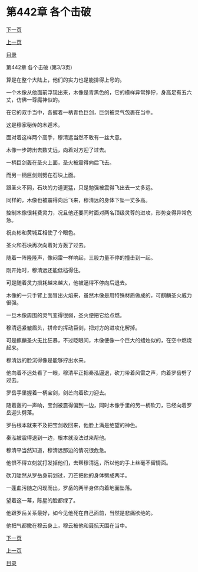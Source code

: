 <h1>第442章   各个击破</h1>
            <div><p><a href="./1326_%E7%AC%AC443%E7%AB%A0_%E8%8A%82%E5%A4%96%E7%94%9F%E6%9E%9D.md">下一页</a></p><p><a href="./1324_%E7%AC%AC442%E7%AB%A0_%E5%90%84%E4%B8%AA%E5%87%BB%E7%A0%B4.md">上一页</a></p><p><a href="../">目录</a></p></div>
            <div><p>第442章   各个击破 (第3/3页)</p><p>算是在整个大陆上，他们的实力也是能排得上号的。</p><p>一个木像从他面前浮现出来，木像是青黑色的，它的模样异常狰狞，身高足有五六丈，仿佛一尊魔神似的。</p><p>在它的双手当中，各握着一柄青色巨剑，巨剑被灵气包裹在当中。</p><p>这是穆家秘传的木遁术。</p><p>面对着这样两个高手，穆清远当然不敢有一丝大意。</p><p>木像一步跨出去数丈远，向着对方迎了过去。</p><p>一柄巨剑轰在圣火上面，圣火被震得向后飞去。</p><p>而另一柄巨剑则劈在石块上面。</p><p>跟圣火不同，石块的力道更猛，只是勉强被震得飞出去一丈多远。</p><p>同样的，木像也被震得向后飞来，穆清远的身体下坠一丈多高。</p><p>控制木像很耗费灵力，况且他还要同时面对两名顶级灵尊的进攻，形势变得异常危急。</p><p>祝炎彬和黄城互相使了个眼色。</p><p>圣火和石块再次向着对方轰了过去。</p><p>随着一阵隆隆声，像闷雷一样响起，三股力量不停的撞击到一起。</p><p>刚开始时，穆清远还能低档得住。</p><p>可是随着灵力损耗越来越大，他被逼得不停向后退去。</p><p>木像的一只手臂上面冒出火焰来，虽然木像是用特殊材质做成的，可麒麟圣火威力很强。</p><p>一旦木像周围的灵气变得很弱，圣火便把它给点燃。</p><p>穆清远紧皱眉头，拼命的挥动巨剑，把对方的进攻化解掉。</p><p>可是麒麟圣火无比狂暴，不过眨眼间，木像便像一个巨大的蜡烛似的，在空中燃烧起来。</p><p>穆清远的脸沉得像是能够拧出水来。</p><p>他向着不远处看了一眼，穆清平正把秦泓逼退，砍刀带着风雷之声，向着罗岳劈了过去。</p><p>罗岳手里握着一柄宝剑，剑芒向着砍刀迎去。</p><p>随着轰的一声响，宝剑被震得偏到一边，同时木像手里的另一柄砍刀，已经向着罗岳迎头劈落。</p><p>罗岳根本就来不及把宝剑收回来，他脸上满是绝望的神色。</p><p>秦泓被震得退到一边，根本就没法过来帮他。</p><p>穆清平当然知道，穆清远那边的情况很危急。</p><p>他恨不得立刻就打发掉他们，去帮穆清远，所以他的手上丝毫不留情面。</p><p>砍刀陡然从罗岳身前划过，刀芒把他的身体劈成两半。</p><p>一蓬血污随之闪现而出，罗岳的两半身体向着地面坠落。</p><p>望着这一幕，陈星的脸都绿了。</p><p>他跟罗岳关系最好，如今见他死在自己面前，当然是悲痛欲绝的。</p><p>他把气都撒在穆云身上，穆云被他和聂抗天围在当中。</p></div>
            <div><p><a href="./1326_%E7%AC%AC443%E7%AB%A0_%E8%8A%82%E5%A4%96%E7%94%9F%E6%9E%9D.md">下一页</a></p><p><a href="./1324_%E7%AC%AC442%E7%AB%A0_%E5%90%84%E4%B8%AA%E5%87%BB%E7%A0%B4.md">上一页</a></p><p><a href="../">目录</a></p></div>